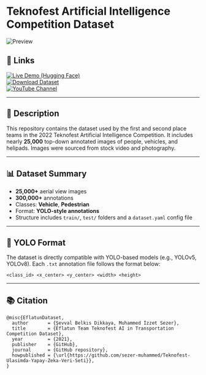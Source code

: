# Teknofest Artificial Intelligence Competition Dataset

![Preview](https://bmeqhxsikltbwjf8.public.blob.vercel-storage.com/image.webp)

## 🔗 Links

[![Live Demo (Hugging Face)](https://img.shields.io/badge/Demo-HuggingFace-orange)](https://huggingface.co/spaces/sezer-muhammed/Traffic-Object-Detection)  
[![Download Dataset](https://img.shields.io/badge/Download-Dataset-blue)](https://drive.google.com/file/d/1NdMg_4DKWNWg6_lzqMm6tzfqBjaK8Hdu/view?usp=sharing)  
[![YouTube Channel](https://img.shields.io/badge/YouTube-Channel-red)](https://bit.ly/SezerSevvalYoutube)


---

## 📘 Description

This repository contains the dataset used by the first and second place teams in the 2022 Teknofest Artificial Intelligence Competition. It includes nearly **25,000** top-down annotated images of people, vehicles, and helipads. Images were sourced from stock video and photography.

---

## 📊 Dataset Summary

- **25,000+** aerial view images
- **300,000+** annotations
- Classes: **Vehicle**, **Pedestrian**
- Format: **YOLO-style annotations**
- Structure includes `train/`, `test/` folders and a `dataset.yaml` config file

---

## 📁 YOLO Format

The dataset is directly compatible with YOLO-based models (e.g., YOLOv5, YOLOv8). Each `.txt` annotation file follows the format below:

```
<class_id> <x_center> <y_center> <width> <height>
```

---

## 📚 Citation

```
@misc{EflatunDataset,
  author       = {Şevval Belkıs Dikkaya, Muhammed İzzet Sezer},
  title        = {Eflatun Team Teknofest AI in Transportation Competition Dataset},
  year         = {2021},
  publisher    = {GitHub},
  journal      = {GitHub repository},
  howpublished = {\url{https://github.com/sezer-muhammed/Teknofest-Ulasimda-Yapay-Zeka-Veri-Seti}},
}
```
